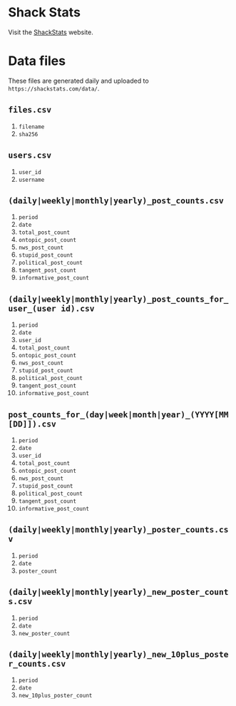 # Shack Stats

Visit the [ShackStats](https://shackstats.com) website. 

# Data files

These files are generated daily and uploaded to `https://shackstats.com/data/`. 

## `files.csv`
1. `filename`
1. `sha256`

## `users.csv`
1. `user_id`
1. `username`

## `(daily|weekly|monthly|yearly)_post_counts.csv`
1. `period`
1. `date`
1. `total_post_count`
1. `ontopic_post_count`
1. `nws_post_count`
1. `stupid_post_count`
1. `political_post_count`
1. `tangent_post_count`
1. `informative_post_count`

## `(daily|weekly|monthly|yearly)_post_counts_for_user_(user id).csv`
1. `period`
1. `date`
1. `user_id`
1. `total_post_count`
1. `ontopic_post_count`
1. `nws_post_count`
1. `stupid_post_count`
1. `political_post_count`
1. `tangent_post_count`
1. `informative_post_count`

## `post_counts_for_(day|week|month|year)_(YYYY[MM[DD]]).csv`
1. `period`
1. `date`
1. `user_id`
1. `total_post_count`
1. `ontopic_post_count`
1. `nws_post_count`
1. `stupid_post_count`
1. `political_post_count`
1. `tangent_post_count`
1. `informative_post_count`

## `(daily|weekly|monthly|yearly)_poster_counts.csv`
1. `period`
1. `date`
1. `poster_count`

## `(daily|weekly|monthly|yearly)_new_poster_counts.csv`
1. `period`
1. `date`
1. `new_poster_count`

## `(daily|weekly|monthly|yearly)_new_10plus_poster_counts.csv`
1. `period`
1. `date`
1. `new_10plus_poster_count`
